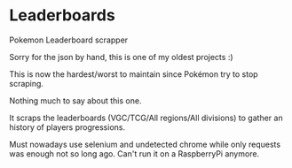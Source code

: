 # Leaderboards
Pokemon Leaderboard scrapper

Sorry for the json by hand, this is one of my oldest projects :)

This is now the hardest/worst to maintain since Pokémon try to stop scraping.

Nothing much to say about this one.

It scraps the leaderboards (VGC/TCG/All regions/All divisions) to gather an history of players progressions.

Must nowadays use selenium and undetected chrome while only requests was enough not so long ago.
Can't run it on a RaspberryPi anymore.

